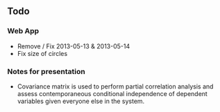 ## Todo

### Web App

* Remove / Fix 2013-05-13 & 2013-05-14
* Fix size of circles

### Notes for presentation

* Covariance matrix is used to perform partial correlation analysis and assess contemporaneous conditional independence of dependent variables given everyone else in the system.
